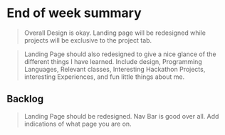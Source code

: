 # End of week summary

> Overall Design is okay. Landing page will be redesigned while projects will be exclusive to the project tab.

> Landing Page should also redesigned to give a nice glance of the different things I have learned. Include design, Programming Languages, Relevant classes, Interesting Hackathon Projects, interesting Experiences, and fun little things about me.

## Backlog

> Landing Page should be redesigned. Nav Bar is good over all. Add indications of what page you are on.
